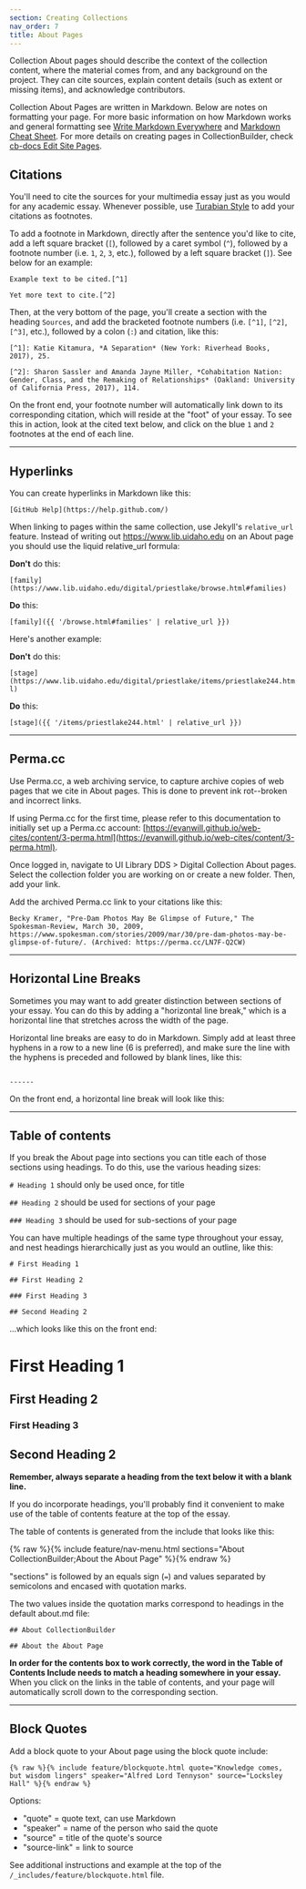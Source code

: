 ```yaml
---
section: Creating Collections
nav_order: 7
title: About Pages
---
```


Collection About pages should describe the context of the collection content, where the material comes from, and any background on the project.
They can cite sources, explain content details (such as extent or missing items), and acknowledge contributors.

Collection About Pages are written in Markdown.
Below are notes on formatting your page.
For more basic information on how Markdown works and general formatting see [Write Markdown Everywhere](https://evanwill.github.io/markdown-everywhere/) and [Markdown Cheat Sheet](https://www.markdownguide.org/cheat-sheet/).
For more details on creating pages in CollectionBuilder, check [cb-docs Edit Site Pages](https://collectionbuilder.github.io/cb-docs/docs/pages/).

## Citations

You'll need to cite the sources for your multimedia essay just as you would for any academic essay.
Whenever possible, use [Turabian Style](https://www.chicagomanualofstyle.org/turabian/turabian-notes-and-bibliography-citation-quick-guide.html) to add your citations as footnotes.

To add a footnote in Markdown, directly after the sentence you'd like to cite, add a left square bracket (`[`), followed by a caret symbol (`^`), followed by a footnote number (i.e. `1`, `2`, `3`, etc.), followed by a left square bracket (`]`). See below for an example:

`Example text to be cited.[^1]`

`Yet more text to cite.[^2]`

Then, at the very bottom of the page, you'll create a section with the heading `Sources`, and add the bracketed footnote numbers (i.e. `[^1]`, `[^2]`, `[^3]`, etc.), followed by a colon (`:`) and citation, like this:

`[^1]: Katie Kitamura, *A Separation* (New York: Riverhead Books, 2017), 25.`

`[^2]: Sharon Sassler and Amanda Jayne Miller, *Cohabitation Nation: Gender, Class, and the Remaking of Relationships* (Oakland: University of California Press, 2017), 114.`

On the front end, your footnote number will automatically link down to its corresponding citation, which will reside at the "foot" of your essay.
To see this in action, look at the cited text below, and click on the blue `1` and `2` footnotes at the end of each line.

------

## Hyperlinks

You can create hyperlinks in Markdown like this:

`[GitHub Help](https://help.github.com/)`

When linking to pages within the same collection, use Jekyll's `relative_url` feature. 
Instead of writing out https://www.lib.uidaho.edu on an About page you should use the liquid relative_url formula:

**Don't** do this:

`[family](https://www.lib.uidaho.edu/digital/priestlake/browse.html#families)`

**Do** this:

`[family]({{ '/browse.html#families' | relative_url }})`

Here's another example:

**Don't** do this:

`[stage](https://www.lib.uidaho.edu/digital/priestlake/items/priestlake244.html)`

**Do** this:

`[stage]({{ '/items/priestlake244.html' | relative_url }})`

------

## Perma.cc

Use Perma.cc, a web archiving service, to capture archive copies of web pages that we cite in About pages. This is done to prevent ink rot--broken and incorrect links.

If using Perma.cc for the first time, please refer to this documentation to initially set up a Perma.cc account: [https://evanwill.github.io/web-cites/content/3-perma.html](https://evanwill.github.io/web-cites/content/3-perma.html).

Once logged in, navigate to UI Library DDS > Digital Collection About pages. Select the collection folder you are working on or create a new folder. Then, add your link.

Add the archived Perma.cc link to your citations like this: 

`Becky Kramer, "Pre-Dam Photos May Be Glimpse of Future," The Spokesman-Review, March 30, 2009, https://www.spokesman.com/stories/2009/mar/30/pre-dam-photos-may-be-glimpse-of-future/. (Archived: https://perma.cc/LN7F-Q2CW)`

------

## Horizontal Line Breaks

Sometimes you may want to add greater distinction between sections of your essay.
You can do this by adding a "horizontal line break," which is a horizontal line that stretches across the width of the page.

Horizontal line breaks are easy to do in Markdown.
Simply add at least three hyphens in a row to a new line (6 is preferred), and make sure the line with the hyphens is preceded and followed by blank lines, like this:

```

------

```

On the front end, a horizontal line break will look like this:

------

## Table of contents

If you break the About page into sections you can title each of those sections using headings.
To do this, use the various heading sizes:

`# Heading 1` should only be used once, for title

`## Heading 2` should be used for sections of your page

`### Heading 3` should be used for sub-sections of your page

You can have multiple headings of the same type throughout your essay, and nest headings hierarchically just as you would an outline, like this: 

```
# First Heading 1

## First Heading 2

### First Heading 3

## Second Heading 2
```

...which looks like this on the front end:

# First Heading 1

## First Heading 2

### First Heading 3

## Second Heading 2

**Remember, always separate a heading from the text below it with a blank line.** 

If you do incorporate headings, you'll probably find it convenient to make use of the table of contents feature at the top of the essay.

The table of contents is generated from the include that looks like this:

{% raw %}{% include feature/nav-menu.html sections="About CollectionBuilder;About the About Page" %}{% endraw %}

"sections" is followed by an equals sign (`=`) and values separated by semicolons and encased with quotation marks.

The two values inside the quotation marks correspond to headings in the default about.md file:

`## About CollectionBuilder`

`## About the About Page`

**In order for the contents box to work correctly, the word in the Table of Contents Include needs to match a heading somewhere in your essay.**
When you click on the links in the table of contents, and your page will automatically scroll down to the corresponding section.

---

## Block Quotes

Add a block quote to your About page using the block quote include:

`{% raw %}{% include feature/blockquote.html quote="Knowledge comes, but wisdom lingers" speaker="Alfred Lord Tennyson" source="Locksley Hall" %}{% endraw %}`

Options:
- "quote" = quote text, can use Markdown
- "speaker" = name of the person who said the quote
- "source" = title of the quote's source
- "source-link" = link to source

See additional instructions and example at the top of the `/_includes/feature/blockquote.html` file.
